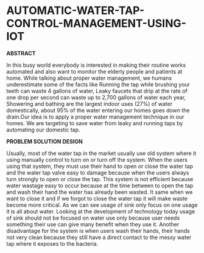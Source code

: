 # AUTOMATIC-WATER-TAP-CONTROL-MANAGEMENT-USING-IOT

**ABSTRACT**

In this busy world everybody is interested in making their routine works automated and also want to monitor the elderly people and patients at home. While talking about proper water management, we humans underestimate some of the facts like Running the tap while brushing your teeth can waste 4 gallons of water, Leaky faucets that drip at the rate of one drop per second can waste up to 2,700 gallons of water each year, Showering and bathing are the largest indoor uses (27%) of water domestically, about 95% of the water entering our homes goes down the drain.Our idea is to apply a proper water management technique in our homes.  We are targeting to save water from leaky and running taps by automating our domestic tap.


**PROBLEM SOLUTION DESIGN**

Usually, most of the water tap in the market usually use old system where it using manually control to turn on or turn off the system. When the users using that system, they must use their hand to open or close the water tap and the water tap valve easy to damage because when the users always turn strongly to open or close the tap. This system is not efficient because water wastage easy to occur because at the time between to open the tap and wash their hand the water has already been wasted. It same when we want to close it and if we forgot to close the water tap it will make waste become more critical. As we can see usage of sink only focus on one usage it is all about water. Looking at the development of technology today usage of sink should not be focused on water use only because user needs something their use can give many benefit when they use it. Another disadvantage for the system is when users wash their hands, their hands not very clean because they still have a direct contact to the messy water tap where it exposes to the bacteria.


